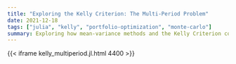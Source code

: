 ```yaml
---
title: "Exploring the Kelly Criterion: The Multi-Period Problem"
date: 2021-12-18
tags: ["julia", "kelly", "portfolio-optimization", "monte-carlo"]
summary: Exploring how mean-variance methods and the Kelly Criterion compare in multi-period investments
---
```


{{< iframe kelly_multiperiod.jl.html 4400 >}}
